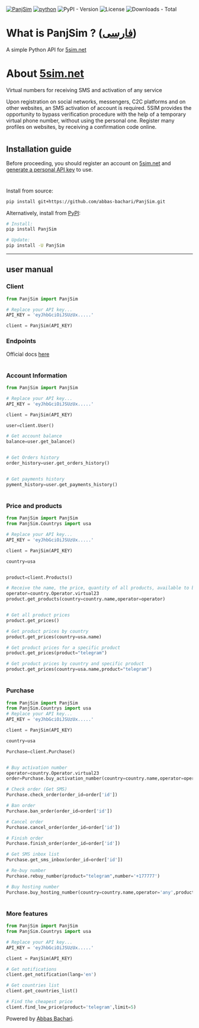 [![PanjSim](https://img.shields.io/badge/PanjSim%20-Version%201.0.4-green?style=plastic&logo=codemagic)](https://python.org)
[![python](https://img.shields.io/badge/Python%20-3.7+-green?style=plastic&logo=Python)](https://python.org)
![PyPI - Version](https://img.shields.io/pypi/v/PanjSim)
![License](https://img.shields.io/pypi/l/PanjSim)
![Downloads - Total](https://pepy.tech/badge/PanjSim)



# What is PanjSim ? ([فارسی](https://github.com/abbas-bachari/PanjSim/blob/main/README-fa.md))
A simple Python API for [5sim.net](https://5sim.net)
#

# About [5sim.net](https://5sim.net)
Virtual numbers for receiving SMS and activation of any service

Upon registration on social networks, messengers, C2C platforms and on other websites, an SMS activation of account is required. 5SIM provides the opportunity to bypass verification procedure with the help of a temporary virtual phone number, without using the personal one. Register many profiles on websites, by receiving a confirmation code online.
#

## Installation guide
Before proceeding, you should register an account on [5sim.net](https://5sim.net/) and [generate a personal API key](https://5sim.net/settings/security) to use. 


#

Install from source:
``` bash
pip install git+https://github.com/abbas-bachari/PanjSim.git
```

Alternatively, install from [PyPI](https://pypi.org/project/PanjSim/):

```bash
# Install:
pip install PanjSim

# Update:
pip install -U PanjSim
```
<hr>

## user manual

###  Client 

```python
from PanjSim import PanjSim

# Replace your API key...
API_KEY = 'eyJhbGciOiJSUzUx.....' 

client = PanjSim(API_KEY) 
```
 

### Endpoints 
Official docs [here](https://docs.5sim.net/)
#


### Account Information

```python
from PanjSim import PanjSim

# Replace your API key...
API_KEY = 'eyJhbGciOiJSUzUx.....' 

client = PanjSim(API_KEY) 

user=client.User()

# Get account balance
balance=user.get_balance()


# Get Orders history
order_history=user.get_orders_history()


# Get payments history
pyment_history=user.get_payments_history()

```
#
### Price and products

```python
from PanjSim import PanjSim
from PanjSim.Countrys import usa

# Replace your API key...
API_KEY = 'eyJhbGciOiJSUzUx.....' 

client = PanjSim(API_KEY) 

country=usa


product=client.Products()

# Receive the name, the price, quantity of all products, available to buy.
operator=country.Operator.virtual23
product.get_products(country=country.name,operator=operator)


# Get all product prices
product.get_prices()

# Get product prices by country
product.get_prices(country=usa.name)

# Get product prices for a specific product
product.get_prices(product="telegram")

# Get product prices by country and specific product
product.get_prices(country=usa.name,product="telegram")

```
#
### Purchase

```python
from PanjSim import PanjSim
from PanjSim.Countrys import usa
# Replace your API key...
API_KEY = 'eyJhbGciOiJSUzUx.....' 

client = PanjSim(API_KEY) 

country=usa

Purchase=client.Purchase()


# Buy activation number
operator=country.Operator.virtual23
order=Purchase.buy_activation_number(country=country.name,operator=operator,product='telegram')

# Check order (Get SMS)
Purchase.check_order(order_id=order['id'])

# Ban order
Purchase.ban_order(order_id=order['id'])

# Cancel order
Purchase.cancel_order(order_id=order['id'])

# Finish order
Purchase.finish_order(order_id=order['id'])

# Get SMS inbox list
Purchase.get_sms_inbox(order_id=order['id'])

# Re-buy number
Purchase.rebuy_number(product="telegram",number='+177777')

# Buy hosting number
Purchase.buy_hosting_number(country=country.name,operator='any',product='1day')
```
#
### More features

```python
from PanjSim import PanjSim
from PanjSim.Countrys import usa

# Replace your API key...
API_KEY = 'eyJhbGciOiJSUzUx.....' 

client = PanjSim(API_KEY) 

# Get notifications
client.get_notification(lang='en')

# Get countries list
client.get_countries_list()

# Find the cheapest price
client.find_low_price(product='telegram',limit=5)
```
Powered by [Abbas Bachari](https://github.com/abbas-bachari).

